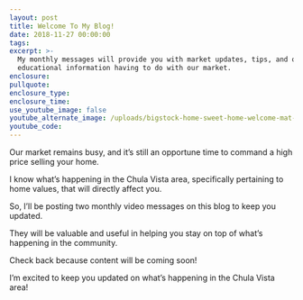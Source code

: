 ```yaml
---
layout: post
title: Welcome To My Blog!
date: 2018-11-27 00:00:00
tags:
excerpt: >-
  My monthly messages will provide you with market updates, tips, and other
  educational information having to do with our market.
enclosure:
pullquote:
enclosure_type:
enclosure_time:
use_youtube_image: false
youtube_alternate_image: /uploads/bigstock-home-sweet-home-welcome-mat-m-235686472-4.jpg
youtube_code:
---
```


Our market remains busy, and it’s still an opportune time to command a high price selling your home.  

I know what’s happening in the Chula Vista area, specifically pertaining to home values, that will directly affect you.

So, I’ll be posting two monthly video messages on this blog to keep you updated. 

They will be valuable and useful in helping you stay on top of what’s happening in the community.

Check back because content will be coming soon!

I’m excited to keep you updated on what’s happening in the Chula Vista area!